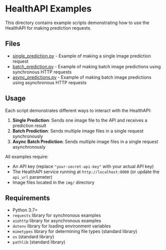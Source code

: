 # HealthAPI Examples

This directory contains example scripts demonstrating how to use the HealthAPI for making prediction requests.

## Files

- [single_prediction.py](file:single_prediction.py) - Example of making a single image prediction request
- [batch_prediction.py](file:batch_prediction.py) - Example of making batch image predictions using synchronous HTTP requests
- [async_predictions.py](file:async_predictions.py) - Example of making batch image predictions using asynchronous HTTP requests

## Usage

Each script demonstrates different ways to interact with the HealthAPI:

1. **Single Prediction**: Sends one image file to the API and receives a prediction result
2. **Batch Prediction**: Sends multiple image files in a single request synchronously
3. **Async Batch Prediction**: Sends multiple image files in a single request asynchronously

All examples require:
- An API key (replace `"your-secret-api-key"` with your actual API key)
- The HealthAPI service running at `http://localhost:8000` (or update the `api_url` parameter)
- Image files located in the `img/` directory

## Requirements

- Python 3.7+
- `requests` library for synchronous examples
- `aiohttp` library for asynchronous examples
- `dotenv` library for loading environment variables
- `mimetypes` library for determining file types (standard library)
- `os` (standard library)
- `pathlib` (standard library)
